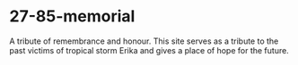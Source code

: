# 27-85-memorial
A tribute of remembrance and honour. This site serves as a  tribute to the past victims of tropical storm Erika and gives a place of hope for the future.
